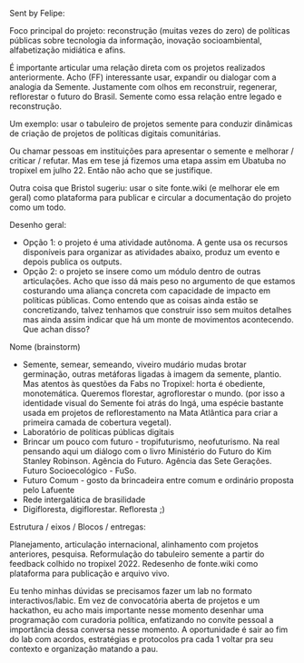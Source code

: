 Sent by Felipe:

Foco principal do projeto: reconstrução (muitas vezes do zero) de políticas públicas sobre tecnologia da informação, inovação socioambiental, alfabetização midiática e afins. 

É importante articular uma relação direta com os projetos realizados anteriormente. Acho (FF) interessante usar, expandir ou dialogar com a analogia da Semente. Justamente com olhos em reconstruir, regenerar, reflorestar o futuro do Brasil. Semente como essa relação entre legado e reconstrução.

Um exemplo: usar o tabuleiro de projetos semente para conduzir dinâmicas de criação de projetos de políticas digitais comunitárias. 

Ou chamar pessoas em instituições para apresentar o semente e melhorar / criticar / refutar. Mas em tese já fizemos uma etapa assim em Ubatuba no tropixel em julho 22. Então não acho que se justifique. 

Outra coisa que Bristol sugeriu: usar o site fonte.wiki (e melhorar ele em geral) como plataforma para publicar e circular a documentação do projeto como um todo.

Desenho geral:

- Opção 1: o projeto é uma atividade autônoma. A gente usa os recursos disponíveis para organizar as atividades abaixo, produz um evento e depois publica os outputs.
- Opção 2: o projeto se insere como um módulo dentro de outras articulações. Acho que isso dá mais peso no argumento de que estamos costurando uma aliança concreta com capacidade de impacto em políticas públicas. Como entendo que as coisas ainda estão se concretizando, talvez tenhamos que construir isso sem muitos detalhes mas ainda assim indicar que há um monte de movimentos acontecendo. Que achan disso?

Nome (brainstorm)

- Semente, semear, semeando, viveiro mudário mudas brotar germinação, outras metáforas ligadas à imagem da semente, plantio. Mas atentos às questões da Fabs no Tropixel: horta é obediente, monotemática. Queremos florestar, agroflorestar o mundo. (por isso a identidade visual do Semente foi atrás do Ingá, uma espécie bastante usada em projetos de reflorestamento na Mata Atlântica para criar a primeira camada de cobertura vegetal).
- Laboratório de políticas públicas digitais
- Brincar um pouco com futuro - tropifuturismo, neofuturismo. Na real pensando aqui um diálogo com o livro Ministério do Futuro do Kim Stanley Robinson. Agência do Futuro. Agência das Sete Gerações. Futuro Socioecológico - FuSo. 
- Futuro Comum - gosto da brincadeira entre comum e ordinário proposta pelo Lafuente
- Rede intergalática de brasilidade
- Digifloresta, digiflorestar. Refloresta ;)

Estrutura / eixos / Blocos / entregas:

Planejamento, articulação internacional, alinhamento com projetos anteriores, pesquisa.
Reformulação do tabuleiro semente a partir do feedback colhido no tropixel 2022. Redesenho de fonte.wiki como plataforma para publicação e arquivo vivo.

Eu tenho minhas dúvidas se precisamos fazer um lab no formato interactivos/labic. Em vez de convocatória aberta de projetos e um hackathon, eu acho mais importante nesse momento desenhar uma programação com curadoria política, enfatizando no convite pessoal a importância dessa conversa nesse momento. A oportunidade é sair ao fim do lab com acordos, estratégias e protocolos pra cada 1 voltar pra seu contexto e organização matando a pau. 